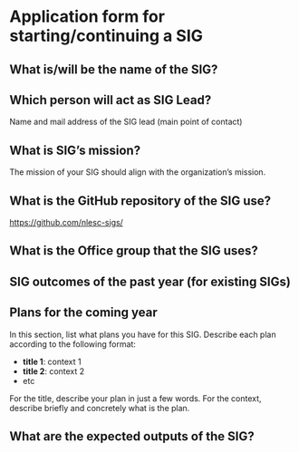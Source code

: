 # Application form for starting/continuing a SIG

## What is/will be the name of the SIG?
<!--  Pick a name that reflects the goal of the SIG.
      Make it specific enough to be meaningful,
      but broad enough to give you room  to shift focus when necessary.  -->

## Which person will act as SIG Lead?
<!--  This person acts as main point of contact and is responsible for planning the SIG.
      SIG leads are allowed to write the hours dedicated to organizing
      SIG activities under the KD budget. Please mention in the notes the
      name of your SIG:
        Account: 000104
        Project: 00020233
        Hour type: 00072
        Notes: Hours for X SIG
       -->
Name and mail address of the SIG lead (main point of contact)

## What is SIG’s mission?
<!--  help text goes here  -->
The mission of your SIG should align with the organization’s mission.

## What is the GitHub repository of the SIG use?
<!--  Please transfer your SIG existing repo to this GitHub organization  -->
https://github.com/nlesc-sigs/<some-repo>

## What is the Office group that the SIG uses?
<!--  help text goes here  -->

## SIG outcomes of the past year (for existing SIGs)
<!--  As a simple list of activities in this period is enough.  -->

## Plans for the coming year
<!--  help text goes here  -->
In this section, list what plans you have for this SIG. Describe each plan according to the following format:

- **title 1**: context 1
- **title 2**: context 2
- etc

For the title, describe your plan in just a few words. For the context, describe briefly and concretely what is the plan.

## What are the expected outputs of the SIG?
<!--  Think of internal as well as external dissemination targets -->

